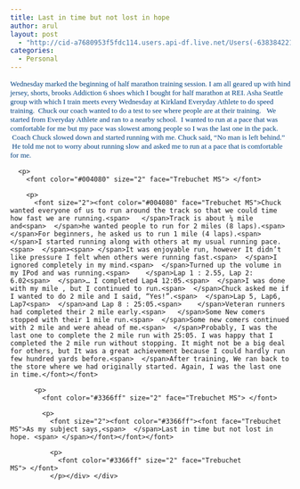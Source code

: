 ```yaml
---
title: Last in time but not lost in hope
author: arul
layout: post
  - "http://cid-a7680953f5fdc114.users.api-df.live.net/Users(-6383842215583694572)/Blogs('A7680953F5FDC114!113')/Entries('A7680953F5FDC114!487')?authkey=NzXxYOsM*PI%24"
categories:
  - Personal
---
```

<div id="msgcns!A7680953F5FDC114!487" class="bvMsg">
  <div>
    <p>
      <font size="2"><font color="#004080" face="Trebuchet MS">Wednesday marked the beginning of half marathon training session. I am all geared up with hind jersey, shorts, brooks Addiction 6 shoes which I bought for half marathon at REI. Asha Seattle group with which I train meets every Wednesday at Kirkland Everyday Athlete to do speed training. <span> </span>Chuck our coach wanted to do a test to see where people are at their training.<span>  </span><span> </span>We started from Everyday Athlete and ran to a nearby school.<span>  </span>I wanted to run at a pace that was comfortable for me but my pace was slowest among people so I was the last one in the pack.<span>   </span><span> </span>Coach Chuck slowed down and started running with me. Chuck said, “No man is left behind.” <span> </span>He told me not to worry about running slow and asked me to run at a pace that is comfortable for me.</font></font> 
      
      <p>
        <font color="#004080" size="2" face="Trebuchet MS"> </font> 
        
        <p>
          <font size="2"><font color="#004080" face="Trebuchet MS">Chuck wanted everyone of us to run around the track so that we could time how fast we are running.<span>   </span>Track is about ¼ mile and<span>  </span>he wanted people to run for 2 miles (8 laps).<span>  </span>For beginners, he asked us to run 1 mile (4 laps).<span>   </span>I started running along with others at my usual running pace.<span>  </span><span> </span>It was enjoyable run, however It didn’t like pressure I felt when others were running fast.<span>  </span>I ignored completely in my mind.<span>  </span>Turned up the volume in my IPod and was running.<span>    </span>Lap 1 : 2.55, Lap 2: 6.02<span>  </span>… I completed Lap4 12:05.<span>  </span>I was done with my mile , but I continued to run.<span>  </span>Chuck asked me if I wanted to do 2 mile and I said, “Yes!”.<span>  </span>Lap 5, Lap6, Lap7<span>  </span>and Lap 8 : 25:05.<span>    </span>Veteran runners had completed their 2 mile early.<span>   </span>Some New comers stopped with their 1 mile run.<span>  </span>Some new comers continued with 2 mile and were ahead of me.<span>  </span>Probably, I was the last one to complete the 2 mile run with 25:05. I was happy that I completed the 2 mile run without stopping. It might not be a big deal for others, but It was a great achievement because I could hardly run few hundred yards before.<span>  </span>After training, We ran back to the store where we had originally started. Again, I was the last one in time.</font></font> 
          
          <p>
            <font color="#3366ff" size="2" face="Trebuchet MS"> </font> 
            
            <p>
              <font size="2"><font color="#3366ff"><font face="Trebuchet MS">As my subject says,<span>  </span>Last in time but not lost in hope. <span> </span></font></font></font> 
              
              <p>
                <font color="#3366ff" size="2" face="Trebuchet MS"> </font>
              </p></div> </div>

